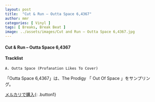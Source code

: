 ```yaml
---
layout: post
title:  "Cut & Run – Outta Space 6,4367"
author: mmr
categories: [ Vinyl ]
tags: [ Breaks, Break Beat ]
image: ../assets/images/Cut and Run – Outta Space 6,4367.jpg
---
```


#### Cut & Run – Outta Space 6,4367

#### Tracklist
```md
A. Outta Space (Profanation Likes To Cover)
```

「Outta Space 6,4367」は、The Prodigy 「 Out Of Space 」をサンプリング。

[メルカリで購入](https://jp.mercari.com/item/m59463185167){: .button1}

